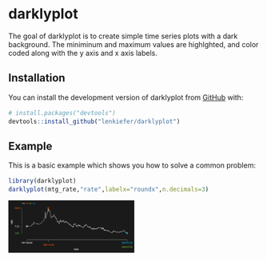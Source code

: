 
<!-- README.md is generated from README.Rmd. Please edit that file -->

# darklyplot

<!-- badges: start -->

<!-- badges: end -->

The goal of darklyplot is to create simple time series plots with a dark
background. The miniminum and maximum values are highlghted, and color
coded along with the y axis and x axis labels.

## Installation

You can install the development version of darklyplot from
[GitHub](https://github.com/) with:

``` r
# install.packages("devtools")
devtools::install_github("lenkiefer/darklyplot")
```

## Example

This is a basic example which shows you how to solve a common problem:

``` r
library(darklyplot)
darklyplot(mtg_rate,"rate",labelx="roundx",n.decimals=3)
```

<img src="man/figures/README-example-1.png" width="50%" />
